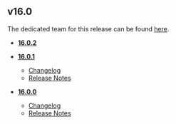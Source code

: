 ## v16.0
The dedicated team for this release can be found [here](team.md).
* **[16.0.2](16.0.2)**

* **[16.0.1](16.0.1)**
	* [Changelog](16.0.1/changelog.md)
	* [Release Notes](16.0.1/release_notes.md)

* **[16.0.0](16.0.0)**
	* [Changelog](16.0.0/changelog.md)
	* [Release Notes](16.0.0/release_notes.md)
